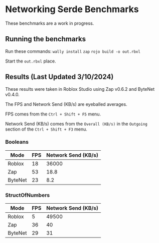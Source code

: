 # Networking Serde Benchmarks

These benchmarks are a work in progress.

## Running the benchmarks
Run these commands:
`wally install`
`zap`
`rojo build -o out.rbxl`

Start the `out.rbxl` place.

## Results (Last Updated 3/10/2024)
These results were taken in Roblox Studio using Zap v0.6.2 and ByteNet v0.4.0.

The FPS and Network Send (KB/s) are eyeballed averages.

FPS comes from the `Ctrl + Shift + F5` menu.

Network Send (KB/s) comes from the `Overall (KB/s)` in the `Outgoing` section of the `Ctrl + Shift + F3` menu.

### Booleans
| Mode | FPS | Network Send (KB/s) |
|--|--|--|
| Roblox  | 18 | 36000 |
| Zap | 53 | 18.8 |
| ByteNet | 23 | 8.2 |


### StructOfNumbers
| Mode | FPS | Network Send (KB/s) |
|--|--|--|
| Roblox  | 5 | 49500 |
| Zap | 36 | 40 |
| ByteNet | 29 | 31 |
